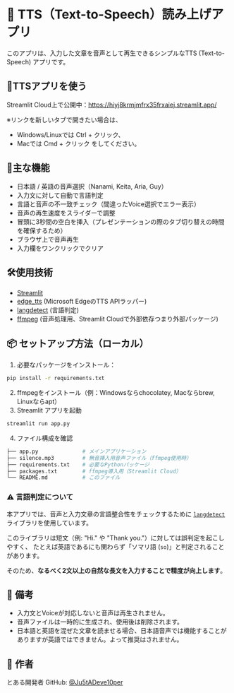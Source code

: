 # 📢 TTS（Text-to-Speech）読み上げアプリ
このアプリは、入力した文章を音声として再生できるシンプルなTTS (Text-to-Speech) アプリです。

## 🚀TTSアプリを使う
Streamlit Cloud上で公開中：https://hiyj8krmjmfrx35frxaiej.streamlit.app/

※リンクを新しいタブで開きたい場合は、
- Windows/Linuxでは Ctrl + クリック、
- Macでは Cmd + クリック をしてください。

## 🧩主な機能
- 日本語 / 英語の音声選択（Nanami, Keita, Aria, Guy）
- 入力文に対して自動で言語判定
- 言語と音声の不一致チェック（間違ったVoice選択でエラー表示）
- 音声の再生速度をスライダーで調整
- 冒頭に3秒間の空白を挿入（プレゼンテーションの際のタブ切り替えの時間を確保するため）
- ブラウザ上で音声再生
- 入力欄をワンクリックでクリア

## 🛠使用技術
- [Streamlit](https://streamlit.io/)
- [edge_tts](https://pypi.org/project/edge-tts/) (Microsoft EdgeのTTS APIラッパー)
- [langdetect](https://pypi.org/project/langdetect/) (言語判定)
- [ffmpeg](https://ffmpeg.org/) (音声処理用、Streamlit Cloudで外部依存つまり外部パッケージ)

## 📦 セットアップ方法（ローカル）
1. 必要なパッケージをインストール：
```bash
pip install -r requirements.txt
```
2. ffmpegをインストール（例：Windowsならchocolatey, Macならbrew, Linuxならapt）
3. Streamlit アプリを起動
```bash
streamlit run app.py
```
4. ファイル構成を確認
```bash
├── app.py              # メインアプリケーション
├── silence.mp3         # 無音挿入用音声ファイル（ffmpeg使用時）
├── requirements.txt    # 必要なPythonパッケージ
├── packages.txt        # ffmpeg導入用（Streamlit Cloud）
└── README.md           # このファイル
```

### ⚠️ 言語判定について

本アプリでは、音声と入力文章の言語整合性をチェックするために [`langdetect`](https://pypi.org/project/langdetect/) ライブラリを使用しています。

このライブラリは短文（例: "Hi." や "Thank you."）に対しては誤判定を起こしやすく、
たとえば英語であるにも関わらず「ソマリ語 (`so`)」と判定されることがあります。

そのため、**なるべく2文以上の自然な長文を入力することで精度が向上します**。

## 📝 備考
- 入力文とVoiceが対応しないと音声は再生されません。
- 音声ファイルは一時的に生成され、使用後は削除されます。
- 日本語と英語を混ぜた文章を読ませる場合、日本語音声では機能することがありますが英語ではできません。よって推奨はされません。

## 👤 作者
とある開発者
GitHub: [@Ju5tADeve10per](https://github.com/Ju5tADeve10per)